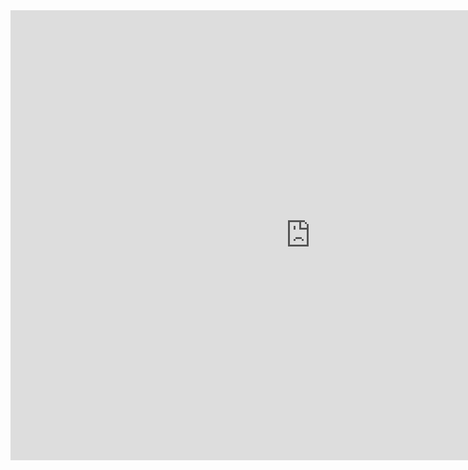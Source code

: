 <iframe width="960" height="720" src="https://www.youtube-nocookie.com/embed/gtTfd6tISfw?rel=0&amp;showinfo=0&amp;showads=0" frameborder="0" allowfullscreen></iframe>
